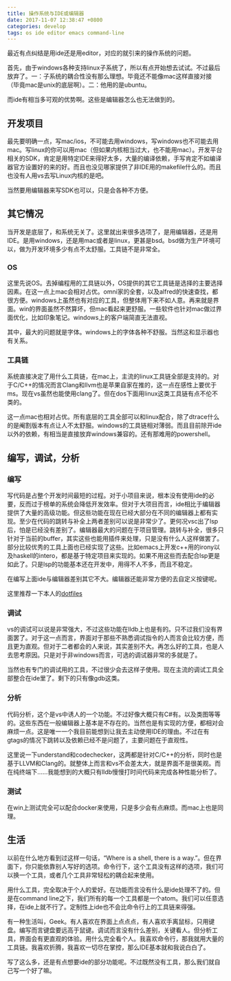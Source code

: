 ```yaml
---
title: 操作系统与IDE或编辑器
date: 2017-11-07 12:38:47 +0800
categories: develop
tags: os ide editor emacs command-line
---
```


最近有点纠结是用ide还是用editor，对应的就引来的操作系统的问题。
<!-- more -->

首先，由于windows各种支持linux子系统了，所以有点开始想去试试。不过最后放弃了。一：子系统的耦合性没有那么理想。毕竟还不能像mac这样直接对接（毕竟mac是unix的底层啊）。二：他用的是ubuntu。

而ide有相当多可观的优势啊。这些是编辑器怎么也无法做到的。

## 开发项目
最先要明确一点，写mac/ios，不可能去用windows，写windows也不可能去用mac。写linux的你可以用mac（但如果内核相当过大，也不能用mac）。开发平台相关的SDK，肯定是用特定IDE来得好太多，大量的编译依赖，手写肯定不如编译器官方设置好的来的好。而且也没见哪家提供了非IDE用的makefile什么的。而且也没有人用vs去写Linux内核的是吧。

当然要用编辑器来写SDK也可以，只是会各种不方便。

## 其它情况
当开发是底层了，和系统无关了。这里就出来很多选项了，是用编辑器，还是用IDE。是用windows，还是用mac或者是linux，更甚是bsd。bsd做为生产环境可以，做为开发环境多少有点不太舒服。工具链不是非常全。

### OS
这里先说OS。去掉编程用的工具链以外，OS提供的其它工具链是选择的主要选择因素。在这一点上mac会相对占优。omni家的全套，以及alfred的快速查找，都很方便。windows上虽然也有对应的工具，但整体用下来不如人意。再来就是界面。win的界面虽然不然算坏，但mac看起来更舒服。一些软件也针对mac做过界面优化，比如印象笔记。windows上的客户端简直无法直视。

其中，最大的问题就是字体。windows上的字体各种不舒服。当然这和显示器也有关系。

### 工具链
系统直接决定了用什么工具链，在mac上，主流的linux工具链全部是支持的。对于C/C++的情况而言Clang和llvm也是苹果自家在推的，这一点在感性上要优于ms。现在vs虽然也能使用clang了。但在dos下面用linux这类工具链有点不伦不类的。

这一点mac也相对占优。所有底层的工具全部可以和linux配合，除了dtrace什么的是阉割版本有点让人不太舒服。windows的工具链相对薄弱。而且目前除开ide以外的依赖，有相当是直接放弃windows兼容的。还有那难用的powershell。

## 编写，调试，分析
### 编写
写代码是占整个开发时间最短的过程。对于小项目来说，根本没有使用ide的必要，反而过于榜单的系统会降低开发效率。但对于大项目而言，ide相比于编辑器提供了大量的高级功能。但这些功能在现在已经大部分在不同的编辑器上都有实现。至少在代码的跳转与补全上两者差别可以说是非常少了。更何况vsc出了lsp后，怕是已经没有差别了。编辑器最大的问题在于项目管理。跳转与补全，很多只针对于当前的buffer，其实这些也能用插件来处理，只是没有什么人这样做罢了。部分比较优秀的工具上面也已经实现了这些。比如emacs上开发c++用的irony以及haskell的intero，都是基于特定项目来实现的。如果不用这些而去配合lsp更是如此了。只是lsp的功能基本还在开发中，用得不人不多，而且不稳定。

在编写上面ide与编辑器差别其它不大。编辑器还能非常方便的去自定义按键呢。

这里推荐一下本人的[dotfiles](https://github.com/VonFry/dotfiles)

### 调试
vs的调试可以说是非常强大，不过这些功能在lldb上也是有的。只不过我们没有界面罢了。对于这一点而言，界面对于那些不熟悉调试指令的人而言会比较方便，而且更为直观。但对于二者都会的人来说，其实差别不大。再怎么好的工具，也是人去思考原因。只是对于非windows而言，可选的调试器非常的多就是了。

当然也有专门的调试用的工具，不过很少会去这样子使用。现在主流的调试工具全部整合在ide里了。剩下的只有像gdb这类。

### 分析
代码分析，这个是vs中诱人的一个功能。不过好像大概只有C#有。以及类图等等的。这些东西在一般编辑器上基本是不存在的。当然也是有实现的方便，都相对会麻烦一点。这是唯一一个我目前能想到让我去主动使用IDE的理由。不过在有gtags的情况下跳转以及依赖已经不是问题了，主要问题在于直观性。

这里说一下understand和codechecker，这两都是针对C/C++的分析，同时也是基于LLVM和Clang的。就整体上而言和vs不会差太大，就是界面不是很美观。而在纯终端下……我能想到的大概只有lldb慢慢打时间代码来完成各种性能分析了。

### 测试
在win上测试完全可以配合docker来使用，只是多少会有点麻烦。而mac上也是同理。

## 生活
以前在什么地方看到过这样一句话，“Where is a shell, there is a way.”。但在界面下，你只能依靠别人写好的选项。命令行下，这个工具没有这样的选项，我们可以换一个工具，或者几个工具非常轻松的耦合起来使用。

用什么工具，完全取决于个人的爱好。在功能而言没有什么是ide处理不了的。但是在command line之下，我们所有的每一个工具都是一个atom。我们可以任意选择，在ide上就不行了。定制性上ide也不会比命令行上的工具链来得强。

有一种生活叫，Geek。有人喜欢在界面上点点点，有人喜欢手离鼠标，只用键盘。编写而言键盘要远高于鼠键。调试而言没有什么差别，关键看人。但分析工具，界面会有更直观的体验。用什么完全看个人。我喜欢命令行，那我就用大量的工具链。我喜欢折腾，我喜欢一切尽在掌控，那么IDE基本就和我说白白了。

写了这么多，还是有点想要ide的部分功能呢。不过既然没有工具，那么我们就自己写一个好了嘛。

